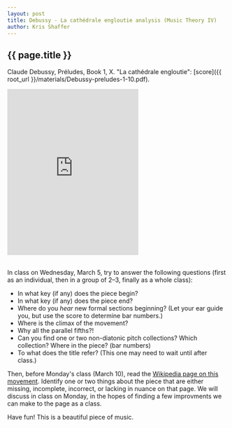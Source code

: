 ```yaml
---
layout: post
title: Debussy - La cathédrale engloutie analysis (Music Theory IV) 
author: Kris Shaffer
---
```


## {{ page.title }} ##

Claude Debussy, Préludes, Book 1, X. "La cathédrale engloutie": [score]({{ root_url }}/materials/Debussy-preludes-1-10.pdf).

<iframe src="https://embed.spotify.com/?uri=spotify:track:6EkMkK5ekg3NaSJAxFsEmx" width="300" height="380" frameborder="0" allowtransparency="true"></iframe><br/><br/?>

In class on Wednesday, March 5, try to answer the following questions (first as an individual, then in a group of 2–3, finally as a whole class):

- In what key (if any) does the piece begin?  
- In what key (if any) does the piece end?  
- Where do you *hear* new formal sections beginning? (Let your ear guide you, but use the score to determine bar numbers.)  
- Where is the climax of the movement?  
- Why all the parallel fifths?!  
- Can you find one or two non-diatonic pitch collections? Which collection? Where in the piece? (bar numbers)  
- To what does the title refer? (This one may need to wait until after class.)  

Then, before Monday's class (March 10), read the [Wikipedia page on this movement](http://en.wikipedia.org/wiki/La_cathédrale_engloutie). Identify one or two things about the piece that are either missing, incomplete, incorrect, or lacking in nuance on that page. We will discuss in class on Monday, in the hopes of finding a few improvments we can make to the page as a class.

Have fun! This is a beautiful piece of music.